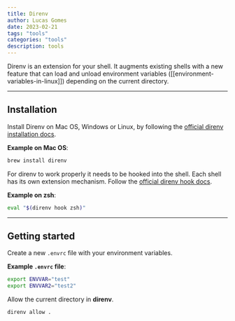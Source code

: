 ```yaml
---
title: Direnv
author: Lucas Gomes
date: 2023-02-21
tags: "tools"
categories: "tools"
description: tools
---
```


Direnv is an extension for your shell. It augments existing shells with a new feature that can load and unload environment variables ([[environment-variables-in-linux]]) depending on the current directory.

---

## Installation

Install Direnv on Mac OS, Windows or Linux, by following the [official direnv installation docs](https://direnv.net/docs/installation.html).

**Example on Mac OS**:

```zsh
brew install direnv
```

For direnv to work properly it needs to be hooked into the shell. Each shell has its own extension mechanism. Follow the [official direnv hook docs](https://direnv.net/docs/hook.html).

**Example on zsh**:

```zsh
eval "$(direnv hook zsh)"
```

---

## Getting started

Create a new `.envrc` file with your environment variables.

**Example `.envrc` file**:

```zsh
export ENVVAR="test"
export ENVVAR2="test2"
```

Allow the current directory in **direnv**.

```zsh
direnv allow .
```
